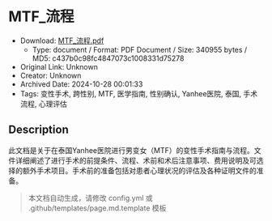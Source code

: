 # MTF_流程

- Download: [MTF_流程.pdf](MTF_流程.pdf)
    - Type: document / Format: PDF Document / Size: 340955 bytes / MD5: c437b0c98fc4847073c1008331d75278
- Original Link: Unknown
- Creator: Unknown
- Archived Date: 2024-10-28 00:01:33
- Tags: 变性手术, 跨性别, MTF, 医学指南, 性别确认, Yanhee医院, 泰国, 手术流程, 心理评估

## Description

此文档是关于在泰国Yanhee医院进行男变女（MTF）的变性手术指南与流程。文件详细阐述了进行手术的前提条件、流程、术前和术后注意事项、费用说明及可选择的额外手术项目。手术前的准备包括对患者心理状况的评估及各种证明文件的准备。

> 本文档自动生成，请修改 config.yml 或 .github/templates/page.md.template 模板
